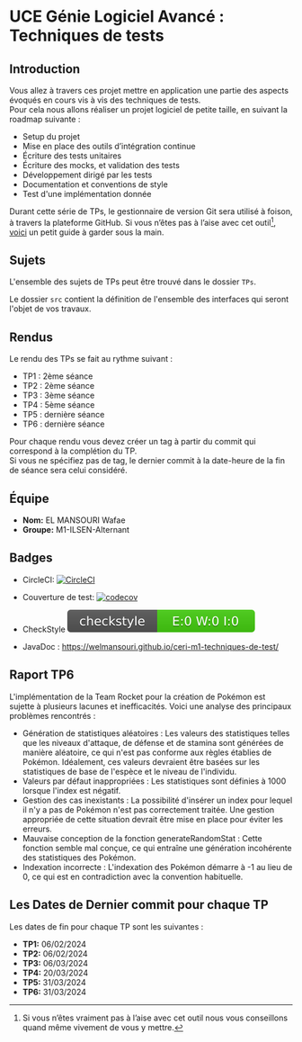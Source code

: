 # UCE Génie Logiciel Avancé : Techniques de tests

## Introduction

Vous allez à travers ces projet mettre en application une partie des aspects évoqués en cours vis à vis des techniques de tests.  
Pour cela nous allons réaliser un projet logiciel de petite taille, en suivant la roadmap suivante : 
- Setup du projet
- Mise en place des outils d’intégration continue
- Écriture des tests unitaires
- Écriture des mocks, et validation des tests
- Développement dirigé par les tests
- Documentation et conventions de style
- Test d'une implémentation donnée

Durant cette série de TPs, le gestionnaire de version Git sera utilisé à foison, à travers la plateforme GitHub. Si vous n’êtes pas à l’aise avec cet outil[^1], [voici](http://rogerdudler.github.io/git-guide/) un petit guide à garder sous la main.

## Sujets

L'ensemble des sujets de TPs peut être trouvé dans le dossier `TPs`.

Le dossier `src` contient la définition de l'ensemble des interfaces qui seront l'objet de vos travaux.

## Rendus

Le rendu des TPs se fait au rythme suivant :

- TP1 : 2ème séance
- TP2 : 2ème séance
- TP3 : 3ème séance
- TP4 : 5ème séance
- TP5 : dernière séance
- TP6 : dernière séance

Pour chaque rendu vous devez créer un tag à partir du commit qui correspond à la complétion du TP.  
Si vous ne spécifiez pas de tag, le dernier commit à la date-heure de la fin de séance sera celui considéré.

[^1]: Si vous n’êtes vraiment pas à l’aise avec cet outil nous vous conseillons quand même vivement de vous y mettre.

## Équipe

- **Nom:** EL MANSOURI Wafae
- **Groupe:** M1-ILSEN-Alternant

## Badges

- CircleCI: [![CircleCI](https://img.shields.io/circleci/build/github/welmansouri/ceri-m1-techniques-de-test?label=CircleCI&logo=circleci&style=flat-square)](https://app.circleci.com/pipelines/github/welmansouri/ceri-m1-techniques-de-test?branch=master)
- Couverture de test: [![codecov](https://codecov.io/gh/welmansouri/ceri-m1-techniques-de-test/graph/badge.svg?token=Y74O0SJAHR)](https://codecov.io/gh/welmansouri/ceri-m1-techniques-de-test)

- CheckStyle [![Checkstyle](/target/site/badges/checkstyle-result.svg)](/target/checkstyle-result.xml)

- JavaDoc : https://welmansouri.github.io/ceri-m1-techniques-de-test/


## Raport TP6
L'implémentation de la Team Rocket pour la création de Pokémon est sujette à plusieurs lacunes et inefficacités. Voici une analyse des principaux problèmes rencontrés :

- Génération de statistiques aléatoires : Les valeurs des statistiques telles que les niveaux d'attaque, de défense et de stamina sont générées de manière aléatoire, ce qui n'est pas conforme aux règles établies de Pokémon. Idéalement, ces valeurs devraient être basées sur les statistiques de base de l'espèce et le niveau de l'individu.
- Valeurs par défaut inappropriées : Les statistiques sont définies à 1000 lorsque l'index est négatif.
- Gestion des cas inexistants : La possibilité d'insérer un index pour lequel il n'y a pas de Pokémon n'est pas correctement traitée. Une gestion appropriée de cette situation devrait être mise en place pour éviter les erreurs.
- Mauvaise conception de la fonction generateRandomStat : Cette fonction semble mal conçue, ce qui entraîne une génération incohérente des statistiques des Pokémon.
- Indexation incorrecte :  L'indexation des Pokémon démarre à -1 au lieu de 0, ce qui est en contradiction avec la convention habituelle. 

## Les Dates de Dernier commit pour chaque TP

Les dates de fin pour chaque TP sont les suivantes :

- **TP1:** 06/02/2024
- **TP2:** 06/02/2024
- **TP3:** 06/03/2024
- **TP4:** 20/03/2024
- **TP5:** 31/03/2024
- **TP6:** 31/03/2024


